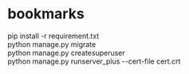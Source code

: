 # bookmarks

pip install -r requirement.txt</br>
python manage.py migrate</br>
python manage.py createsuperuser</br>
python manage.py runserver_plus --cert-file cert.crt</br>
